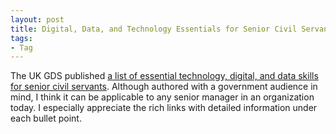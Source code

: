 ```yaml
---
layout: post
title: Digital, Data, and Technology Essentials for Senior Civil Servants
tags:
- Tag
---
```

The UK GDS published [a list of essential technology, digital, and data skills for senior civil servants](https://www.gov.uk/government/publications/digital-data-and-technology-essentials-for-senior-civil-servants/digital-data-and-technology-essentials-for-senior-civil-servants). Although authored with a government audience in mind, I think it can be applicable to any senior manager in an organization today. I especially appreciate the rich links with detailed information under each bullet point.
